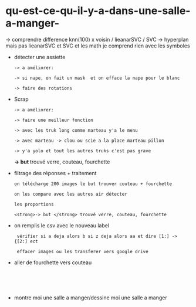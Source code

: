 # qu-est-ce-qu-il-y-a-dans-une-salle-a-manger-


  -> comprendre difference knn(100) x voisin / lieanarSVC / SVC -> hyperplan mais pas lieanarSVC et SVC et les math je comprend rien avec les symboles

 -   détecter une assiette
 
         -> a améliorer: 
 
         -> si nape, on fait un mask  et on efface la nape pour le blanc 
    
         -> faire des rotations 


  - Scrap
    
        -> a améliorer: 
    
        -> faire une meilleur fonction
        
        -> avec les truk long comme marteau y'a le menu
        
        -> avec marteau -> clou ou scie a la place marteau pillon
        
        -> y'a yolo et tout les autres truks c'est pas grave
     
  
    <strong>-> but </strong> trouvé verre, couteau, fourchette 

 -  filtrage des réponses + traitement
 
        on télécharge 200 images le but trouver couteau + fourchette
 
        on les compare avec les autres air détecter 
        
        les proportions
 
        <strong>-> but </strong> trouvé verre, couteau, fourchette 
 
 
 
 - on remplis le csv avec le nouveau label
  
        vérifier si a deja alors b si z deja alors aa et dire [1:] -> {[2:] ect
 
        effacer images ou les transferer vers google drive
 
 - aller de fourchette vers couteau
 
 
 <br><br><br>
 
 
 - montre moi une salle a manger/dessine moi une salle a manger
